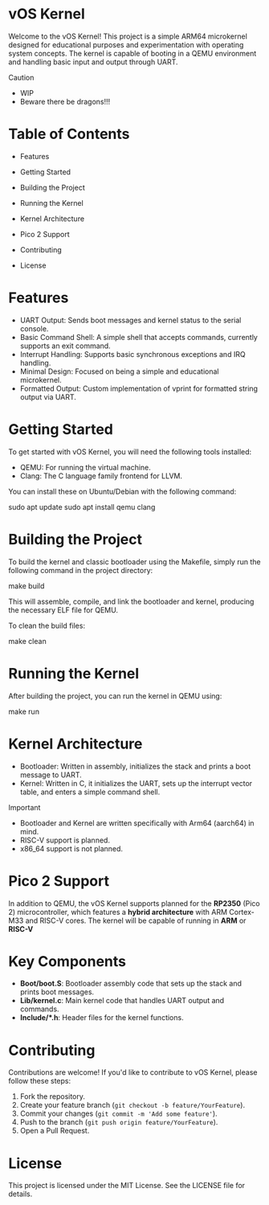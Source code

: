 # vOS Kernel

Welcome to the vOS Kernel! This project is a simple ARM64 microkernel designed for educational purposes and experimentation with operating system concepts. The kernel is capable of booting in a QEMU environment and handling basic input and output through UART.

> [!CAUTION]
> * WIP
> * Beware there be dragons!!!


# Table of Contents

* Features

* Getting Started

* Building the Project

* Running the Kernel

* Kernel Architecture

* Pico 2 Support

* Contributing

* License

# Features

* UART Output: Sends boot messages and kernel status to the serial console.
* Basic Command Shell: A simple shell that accepts commands, currently supports an exit command.
* Interrupt Handling: Supports basic synchronous exceptions and IRQ handling.
* Minimal Design: Focused on being a simple and educational microkernel.
* Formatted Output: Custom implementation of vprint for formatted string output via UART.

# Getting Started

To get started with vOS Kernel, you will need the following tools installed:

* QEMU: For running the virtual machine.
* Clang: The C language family frontend for LLVM.

You can install these on Ubuntu/Debian with the following command:

sudo apt update sudo apt install qemu clang

# Building the Project

To build the kernel and classic bootloader using the Makefile, simply run the following command in the project directory:

make build

This will assemble, compile, and link the bootloader and kernel, producing the necessary ELF file for QEMU.

To clean the build files:

make clean

# Running the Kernel

After building the project, you can run the kernel in QEMU using:

make run

# Kernel Architecture

* Bootloader: Written in assembly, initializes the stack and prints a boot message to UART.
* Kernel: Written in C, it initializes the UART, sets up the interrupt vector table, and enters a simple command shell.
> [!IMPORTANT]
> * Bootloader and Kernel are written specifically with Arm64 (aarch64) in mind.
> * RISC-V support is planned.
> * x86_64 support is not planned.

# Pico 2 Support

In addition to QEMU, the vOS Kernel supports planned for the **RP2350** (Pico 2) microcontroller, which features a **hybrid architecture** with ARM Cortex-M33 and RISC-V cores. The kernel will be capable of running in **ARM** or **RISC-V**


# Key Components

* **Boot/boot.S**: Bootloader assembly code that sets up the stack and prints boot messages.
* **Lib/kernel.c**: Main kernel code that handles UART output and commands.
* **Include/*.h**: Header files for the kernel functions.

# Contributing

Contributions are welcome! If you'd like to contribute to vOS Kernel, please follow these steps:

1. Fork the repository.
2. Create your feature branch (`git checkout -b feature/YourFeature`).
3. Commit your changes (`git commit -m 'Add some feature'`).
4. Push to the branch (`git push origin feature/YourFeature`).
5. Open a Pull Request.

# License

This project is licensed under the MIT License. See the LICENSE file for details.


